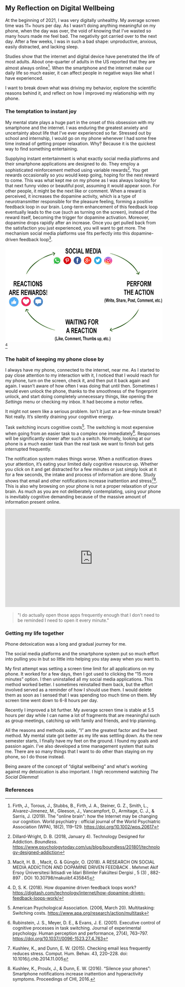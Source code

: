 ## My Reflection on Digital Wellbeing

At the beginning of 2021, I was very digitally unhealthy. My average screen time was 11+ hours per day. As I wasn’t doing anything meaningful on my phone, when the day was over, the void of knowing that I’ve wasted so many hours made me feel bad. The negativity got carried over to the next day. After a few weeks, I was in such a bad shape: unproductive, anxious, easily distracted, and lacking sleep. 

Studies show that the internet and digital device have penetrated the life of most adults. About one-quarter of adults in the US reported that they are almost always online[^1]. When the smartphone and the internet make our daily life so much easier, it can affect people in negative ways like what I have experienced. 

I want to break down what was driving my behavior, explore the scientific reasons behind it, and reflect on how I improved my relationship with my phone.

### The temptation to instant joy

My mental state plays a huge part in the onset of this obsession with my smartphone and the internet. I was enduring the greatest anxiety and uncertainty about life that I’ve ever experienced so far. Stressed out by school and internship, I would go on my phone whenever I had some free time instead of getting proper relaxation. Why? Because it is the quickest way to find something entertaining. 

Supplying instant entertainment is what exactly social media platforms and their smartphone applications are designed to do. They employ a sophisticated reinforcement method using variable rewards[^2]. You get rewards occasionally so you would keep going, hoping for the next reward to come. This was what kept me on my phone as I was always looking for that next funny video or beautiful post, assuming it would appear soon. For other people, it might be the next like or comment. When a reward is perceived, it increases the dopamine activity, which is a type of neurotransmitter responsible for the pleasure feeling, forming a positive feedback loop in our brain. Long-term enhancement of this feedback loop eventually leads to the cue (such as turning on the screen), instead of the reward itself, becoming the trigger for dopamine activation. Moreover, dopamine drops rapidly after an increase. Once you get pulled back from the satisfaction you just experienced, you will want to get more. The mechanism social media platforms use fits perfectly into this dopamine-driven feedback loop[^3].

![Dopamine feedback loop](/resources/how-dopamine-driven-feedback-loops-work.jpg)[^10]

### The habit of keeping my phone close by

I always have my phone, connected to the internet, near me. As I started to pay close attention to my interaction with it, I noticed that I would reach for my phone, turn on the screen, check it, and then put it back again and again. I wasn’t aware of how often I was doing that until then. Sometimes I would even unlock the phone, thanks to the smoothness of the fingerprint unlock, and start doing completely unnecessary things, like opening the *Settings* menu or checking my inbox. It had become a motor reflex.

It might not seem like a serious problem. Isn’t it just an a-few-minute break? Not really. It’s silently draining your cognitive energy.

Task switching incurs cognitive costs[^4]. The switching is most expensive when going from an easier task to a complex one immediately[^5]. Responses will be significantly slower after such a switch. Normally, looking at our phone is a much easier task than the real task we want to finish but gets interrupted frequently.

The notification system makes things worse. When a notification draws your attention, it’s eating your limited daily cognitive resource up. Whether you click on it and get distracted for a few minutes or just simply look at it for a few seconds, the intake and process of information are done. Study shows that email and other notifications increase inattention and stress[^6][^7]. This is also why browsing on your phone is not a proper relaxation of your brain. As much as you are not deliberately contemplating, using your phone is inevitably cognitive demanding because of the massive amount of information present online.

<iframe width="560" height="315" src="https://www.youtube.com/embed/Ig6I3prnlnE" title="YouTube video player" frameborder="0" allow="accelerometer; autoplay; clipboard-write; encrypted-media; gyroscope; picture-in-picture" allowfullscreen></iframe>

> "I do actually open those apps frequently enough that I don't need to be reminded I need to open it every minute."


### Getting my life together

Phone detoxication was a long and gradual journey for me. 

The social media platforms and the smartphone system put so much effort into pulling you in but so little into helping you stay away when you want to. 

My first attempt was setting a screen time limit for all applications on my phone. It worked for a few days, then I got used to clicking the “15 more minutes” option. I then uninstalled all my social media applications. This method worked better. I sometimes reinstalled them back, but the effort involved served as a reminder of how I should use them. I would delete them as soon as I sensed that I was spending too much time on them. My screen time went down to 6-8 hours per day.

Recently I improved a bit further. My average screen time is stable at 5.5 hours per day while I can name a lot of fragments that are meaningful such as group meetings, catching up with family and friends, and trip planning.

All the reasons and methods aside, “I” am the greatest factor and the best method. My mental state got better as my life was settling down. As the new semester starts, I finally have my feet on the ground. I found my goals and passion again. I've also developed a time management system that suits me. There are so many things that I want to do other than staying on my phone, so I do those instead.

Being aware of the concept of “digital wellbeing” and what's working against my detoxication is also important. I high recommend watching *The Social Dilemma*! 

### References

[^1]: Firth, J., Torous, J., Stubbs, B., Firth, J. A., Steiner, G. Z., Smith, L., Alvarez-Jimenez, M., Gleeson, J., Vancampfort, D., Armitage, C. J., & Sarris, J. (2019). The "online brain": how the Internet may be changing our cognition. World psychiatry : official journal of the World Psychiatric Association (WPA), 18(2), 119–129. https://doi.org/10.1002/wps.20617
[^2]: Dillard-Wright, D. B. (2018, January 4). Technology Designed for Addiction. *Boundless*. https://www.psychologytoday.com/us/blog/boundless/201801/technology-designed-addiction
[^3]: Macit, H. B. , Macit, G. & Güngör, O. (2018). A RESEARCH ON SOCIAL MEDIA ADDICTION AND DOPAMINE DRIVEN FEEDBACK . Mehmet Akif Ersoy Üniversitesi İktisadi ve İdari Bilimler Fakültesi Dergisi , 5 (3) , 882-897 . DOI: 10.30798/makuiibf.435845
[^4]: American Psychological Association. (2006, March 20). Multitasking: Switching costs. https://www.apa.org/research/action/multitask
[^5]: Rubinstein, J. S., Meyer, D. E., & Evans, J. E. (2001). Executive control of cognitive processes in task switching. Journal of experimental psychology. Human perception and performance, 27(4), 763–797. https://doi.org/10.1037//0096-1523.27.4.763
[^6]: Kushlev, K., and Dunn, E. W. (2015). Checking email less frequently reduces stress. Comput. Hum. Behav. 43, 220–228. doi: 10.1016/j.chb.2014.11.005
[^7]: Kushlev, K., Proulx, J., & Dunn, E. W. (2016). “Silence your phones”: Smartphone notifications increase inattention and hyperactivity symptoms. Proceedings of CHI, 2016.
[^10]: D, S. K. (2018). How dopamine driven feedback loops work? https://digitash.com/technology/internet/how-dopamine-driven-feedback-loops-work/
